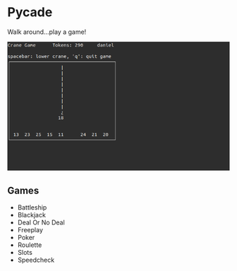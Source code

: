 # Pycade

Walk around...play a game!

![Pycade screenshot](https://github.com/dlom123/pycade/blob/main/img/screenshot.png?raw=true)

## Games

- Battleship
- Blackjack
- Deal Or No Deal
- Freeplay
- Poker
- Roulette
- Slots
- Speedcheck
